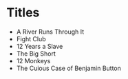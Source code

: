 # Titles

- A River Runs Through It
- Fight Club
- 12 Years a Slave
- The Big Short
- 12 Monkeys
- The Cuious Case of Benjamin Button
